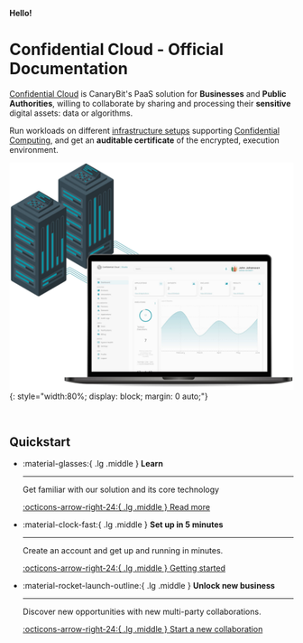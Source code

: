 **Hello!**

# Confidential Cloud - Official Documentation

[Confidential Cloud](http://confidentialcloud.io) is CanaryBit's PaaS solution for **Businesses** and **Public Authorities**, willing to collaborate by sharing and processing their **sensitive** digital assets: data or algorithms.

Run workloads on different [infrastructure setups](infrastructure.md) supporting [Confidential Computing](https://www.canarybit.eu/what-is-confidential-computing-and-why-should-i-care/), and get an **auditable certificate** of the encrypted, execution environment.

![Confidential Cloud Solution](./img/canarybit-confidential-cloud-solution-docs.jpg){: style="width:80%; display: block; margin: 0 auto;"}

<br/>

## Quickstart

<div class="grid cards" markdown>
<!-- https://squidfunk.github.io/mkdocs-material/reference/grids/#using-card-grids !-->

-   :material-glasses:{ .lg .middle } __Learn__

    ---

    Get familiar with our solution and its core technology
        
    [:octicons-arrow-right-24:{ .lg .middle } Read more](/architecture)

-   :material-clock-fast:{ .lg .middle } __Set up in 5 minutes__

    ---

    Create an account and get up and running in minutes. 
        
    [:octicons-arrow-right-24:{ .lg .middle } Getting started](https://demo.confidentialcloud.io/signup)

-   :material-rocket-launch-outline:{ .lg .middle } __Unlock new business__

    ---

    Discover new opportunities with new multi-party collaborations.

    [:octicons-arrow-right-24:{ .lg .middle } Start a new collaboration]()

</div>
